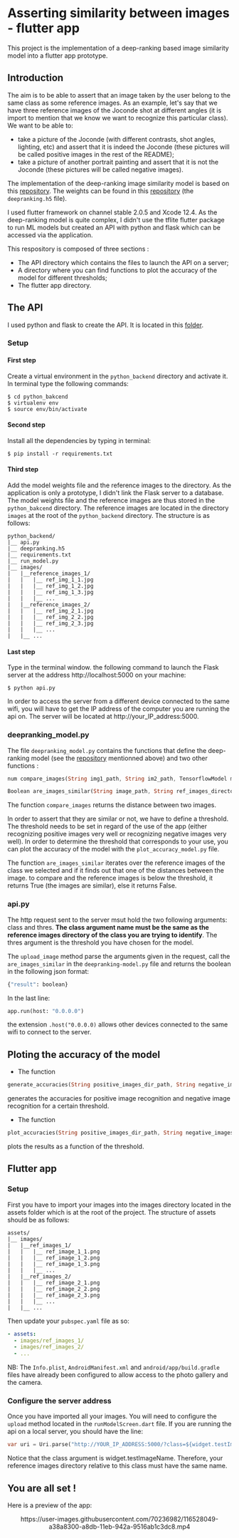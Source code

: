 # Asserting similarity between images - flutter app

This project is the implementation of a deep-ranking based image similarity model into a flutter app prototype. 

## Introduction

The aim is to be able to assert that an image taken by the user belong to the same class as some reference images. 
As an example, let's say that we have three reference images of the Joconde shot at different angles (it is import to mention that we know we want to recognize this particular class). We want to be able to:

- take a picture of the Joconde (with different contrasts, shot angles, lighting, etc) and assert that it is indeed the Joconde (these pictures will be called positive images in the rest of the README);
- take a picture of another portrait painting and assert that it is not the Joconde (these pictures will be called negative images).

The implementation of the deep-ranking image similarity model is based on this [repository](https://github.com/akarshzingade/image-similarity-deep-ranking). The weights can be found in this [repository](https://github.com/USCDataScience/Image-Similarity-Deep-Ranking) (the `deepranking.h5` file).

I used flutter framework on channel stable 2.0.5 and Xcode 12.4. As the deep-ranking model is quite complex, I didn't use the tflite flutter package to run ML models but created an API with python and flask which can be accessed via the application.

This respository is composed of three sections :
- The API directory which contains the files to launch the API on a server;
- A directory where you can find functions to plot the accuracy of the model for different thresholds;
- The flutter app directory.


## The API

I used python and flask to create the API. It is located in this [folder](/python_backend). 

### Setup

#### First step
Create a virtual environment in the `python_backend` directory and activate it. In terminal type the following commands:
```console
$ cd python_bakcend
$ virtualenv env
$ source env/bin/activate
```

#### Second step
Install all the dependencies by typing in terminal:
```console
$ pip install -r requirements.txt
```

#### Third step
Add the model weights file and the reference images to the directory.
As the application is only a prototype, I didn't link the Flask server to a database. The model weights file and the reference images are thus stored in the `python_bakcend` directory. The reference images are located in the directory `images` at the root of the `python_backend` directory. The structure is as follows:

```
python_backend/
|__ api.py
|__ deepranking.h5
|__ requirements.txt
|__ run_model.py
|__ images/
|   |__reference_images_1/
|   |   |__ ref_img_1_1.jpg
|   |   |__ ref_img_1_2.jpg
|   |   |__ ref_img_1_3.jpg
|   |   |__ ...
|   |__reference_images_2/
|   |   |__ ref_img_2_1.jpg
|   |   |__ ref_img_2_2.jpg
|   |   |__ ref_img_2_3.jpg
|   |   |__ ...
|   |__ ...

```

#### Last step
Type in the terminal window. the following command to launch the Flask server at the address http://localhost:5000 on your machine:
```console
$ python api.py
```

In order to access the server from a different device connected to the same wifi, you will have to get the IP address of the computer you are running the api on. The server will be located at http://your_IP_address:5000.

### deepranking_model.py

The file `deepranking_model.py` contains the functions that define the deep-ranking model (see the [repository](https://github.com/akarshzingade/image-similarity-deep-ranking) mentionned above) and two other functions :
```dart
num compare_images(String img1_path, String im2_path, TensorflowModel model)
```
```dart
Boolean are_images_similar(String image_path, String ref_images_directory_path, TensorflowModel model, num threshold)
```

The function ```compare_images``` returns the distance between two images. 

In order to assert that they are similar or not, we have to define a threshold. The threshold needs to be set in regard of the use of the app (either recognizing positive images very well or recognizing negative images very well). In order to determine the threshold that corresponds to your use, you can plot the accuracy of the model with the `plot_accuracy_model.py` file.

The function ```are_images_similar``` iterates over the reference images of the class we selected and if it finds out that one of the distances between the image. to compare and the reference images is below the threshold, it returns True (the images are similar), else it returns False.

### api.py

The http request sent to the server msut hold the two following arguments: class and thres.
**The class argument name must be the same as the reference images directory of the class you are trying to identify**.
The thres argument is the threshold you have chosen for the model.

The `upload_image` method parse the arguments given in the request, call the `are_images_similar` in the `deepranking-model.py` file and returns the boolean in the following json format:
```python
{"result": boolean}
```

In the last line:
```python
app.run(host: "0.0.0.0")
```
the extension `.host("0.0.0.0)` allows other devices connected to the same wifi to connect to the server.


## Ploting the accuracy of the model

- The function 
```dart
generate_accuracies(String positive_images_dir_path, String negative_images_dir_path, String ref_images_dir_path, num threshold, TensorflowModel model)
```
generates the accuracies for positive image recognition and negative image recognition for a certain threshold.
- The function 
```dart
plot_accuracies(String positive_images_dir_path, String negative_images_dir_path, String ref_images_dir_path TensorflowModel model)
```
plots the results as a function of the threshold.


## Flutter app

### Setup

First you have to import your images into the images directory located in the assets folder which is at the root of the project. The structure of assets should be as follows:
```
assets/
|__ images/
|   |__ref_images_1/
|   |   |__ ref_image_1_1.png
|   |   |__ ref_image_1_2.png
|   |   |__ ref_image_1_3.png
|   |   |__ ...
|   |__ref_images_2/
|   |   |__ ref_image_2_1.png
|   |   |__ ref_image_2_2.png
|   |   |__ ref_image_2_3.png
|   |   |__ ...
|   |__ ...
```

Then update your `pubspec.yaml` file as so: 
```yaml
- assets:
  - images/ref_images_1/
  - images/ref_images_2/
  - ...
```

NB: The `Info.plist`, `AndroidManifest.xml` and `android/app/build.gradle` files have already been configured to allow access to the photo gallery and the camera.

### Configure the server address

Once you have imported all your images. You will need to configure the `upload` method located in the `runModelScreen.dart` file. If you are running the api on a local server, you should have the line:
```dart
var uri = Uri.parse("http://YOUR_IP_ADDRESS:5000/?class=${widget.testImageName}&thres=${thres}");
```
Notice that the class argument is widget.testImageName. Therefore, your reference images directory relative to this class must have the same name.



## You are all set !

Here is a preview of the app:

<p align="center">
https://user-images.githubusercontent.com/70236982/116528049-a38a8300-a8db-11eb-942a-9516ab1c3dc8.mp4
</p>



